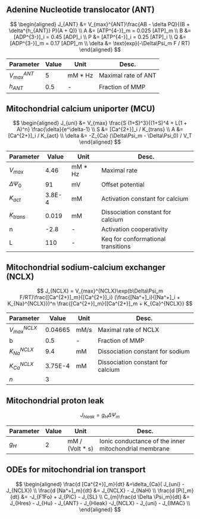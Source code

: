 ## Adenine Nucleotide translocator (ANT)

$$
\begin{aligned}
J_{ANT} &= V_{max}^{ANT}\frac{AB - \delta PQ}{(B + \delta^{h_{ANT}} P)(A + Q)}  \\
A &= [ATP^{4-}]_m = 0.025 [ATP]_m  \\
B &= [ADP^{3-}]_i = 0.45 [ADP]_i \\
P &= [ATP^{4-}]_i = 0.25 [ATP]_i \\
Q &= [ADP^{3-}]_m = 0.17 [ADP]_m \\
\delta &= \text{exp}(-\Delta\Psi_m F / RT)
\end{aligned}
$$


| Parameter | Value | Unit    | Desc.            |
| --------- | ----- | ------- | ---------------- |
| $V_{max}^{ANT}$ | 5  | mM * Hz | Maximal rate of ANT |
| $h_{ANT}$       | 0.5   | -       | Fraction of MMP |

## Mitochondrial calcium uniporter (MCU)

$$
\begin{aligned}
J_{uni} &= V_{max} \frac{S (1+S)^3}{(1+S)^4 + L(1 + A)^n} \frac{\delta}{e^\delta-1}  \\
S &= [Ca^{2+}]_i / K_{trans}  \\
A &= [Ca^{2+}]_i / K_{act}    \\
\delta &= -Z_{Ca} (\Delta\Psi_m - \Delta\Psi_0) / V_T
\end{aligned}
$$

| Parameter      | Value  | Unit    | Desc.                              |
| -------------- | ------ | ------- | ---------------------------------- |
| $V_{max}$      | 4.46   | mM * Hz | Maximal rate                       |
| $\Delta\Psi_0$ | 91     | mV      | Offset potential                   |
| $K_{act}$      | 3.8E-4 | mM      | Activation constant for calcium    |
| $K_{trans}$    | 0.019  | mM      | Dissociation constant for calcium  |
| n              | -2.8   | -       | Activation cooperativity           |
| L              | 110    | -       | Keq for conformational transitions |

## Mitochondrial sodium-calcium exchanger (NCLX)

$$
J_{NCLX} = V_{max}^{NCLX}\exp(b\Delta\Psi_m F/RT)\frac{[Ca^{2+}]_m}{[Ca^{2+}]_i} (\frac{[Na^+]_i}{[Na^+]_i + K_{Na}^{NCLX}})^n \frac{[Ca^{2+}]_m}{[Ca^{2+}]_m + K_{Ca}^{NCLX}}
$$

| Parameter | Value   | Unit    | Desc.                             |
| --------- | ------- | ------- | --------------------------------- |
| $V_{max}^{NCLX}$ | 0.04665 | mM/s    | Maximal rate of NCLX              |
| b         | 0.5     | -       | Fraction of MMP                   |
| $K_{Na}^{NCLX}$  | 9.4     | mM      | Dissociation constant for sodium  |
| $K_{Ca}^{NCLX}$  | 3.75E-4 | mM      | Dissociation constant for calcium |
| $n$       | 3       |         |                                   |

## Mitochondrial proton leak

$$
J_{hleak} = g_H\Delta\Psi_m
$$

| Parameter | Value | Unit         | Desc.                                   |
| --------- | ----- | ------------ | --------------------------------------- |
| $g_{H}$   | 2     | mM / (Volt * s) | Ionic conductance of the inner mitochondrial membrane |

## ODEs for mitochondrial ion transport

$$
\begin{aligned}
\frac{d [Ca^{2+}]_m}{dt} &=\delta_{Ca}( J_{uni} - J_{NCLX}) \\
\frac{d [Na^+]_m}{dt} &= J_{NCLX} - J_{NaH} \\
\frac{d [Pi]_m}{dt} &= -J_{F1Fo} + J_{PiC} - J_{SL}  \\
C_{m}\frac{d \Delta \Psi_m}{dt} &= J_{Hres} - J_{Hu} - J_{ANT} - J_{Hleak} -J_{NCLX} - J_{uni} - J_{IMAC} \\
\end{aligned}
$$
